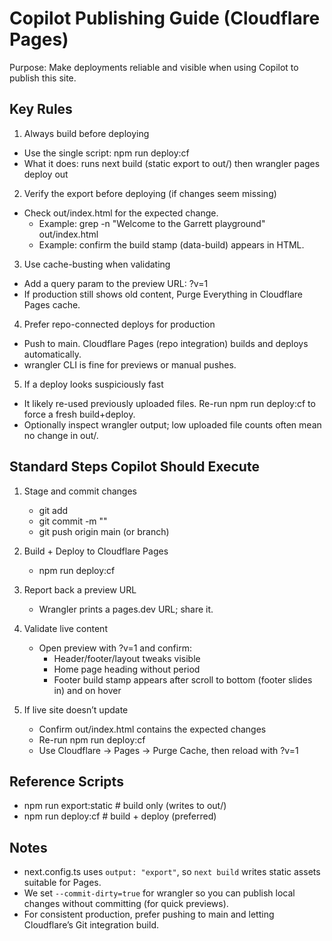 Copilot Publishing Guide (Cloudflare Pages)
==========================================

Purpose: Make deployments reliable and visible when using Copilot to publish this site.

Key Rules
---------
1) Always build before deploying
- Use the single script: npm run deploy:cf
- What it does: runs next build (static export to out/) then wrangler pages deploy out

2) Verify the export before deploying (if changes seem missing)
- Check out/index.html for the expected change.
  - Example: grep -n "Welcome to the Garrett playground" out/index.html
  - Example: confirm the build stamp (data-build) appears in HTML.

3) Use cache-busting when validating
- Add a query param to the preview URL: ?v=1
- If production still shows old content, Purge Everything in Cloudflare Pages cache.

4) Prefer repo-connected deploys for production
- Push to main. Cloudflare Pages (repo integration) builds and deploys automatically.
- wrangler CLI is fine for previews or manual pushes.

5) If a deploy looks suspiciously fast
- It likely re-used previously uploaded files. Re-run npm run deploy:cf to force a fresh build+deploy.
- Optionally inspect wrangler output; low uploaded file counts often mean no change in out/.

Standard Steps Copilot Should Execute
------------------------------------
1) Stage and commit changes
   - git add <files>
   - git commit -m "<message>"
   - git push origin main (or branch)

2) Build + Deploy to Cloudflare Pages
   - npm run deploy:cf

3) Report back a preview URL
   - Wrangler prints a pages.dev URL; share it.

4) Validate live content
   - Open preview with ?v=1 and confirm:
     - Header/footer/layout tweaks visible
     - Home page heading without period
     - Footer build stamp appears after scroll to bottom (footer slides in) and on hover

5) If live site doesn’t update
   - Confirm out/index.html contains the expected changes
   - Re-run npm run deploy:cf
   - Use Cloudflare → Pages → Purge Cache, then reload with ?v=1

Reference Scripts
-----------------
- npm run export:static  # build only (writes to out/)
- npm run deploy:cf      # build + deploy (preferred)

Notes
-----
- next.config.ts uses `output: "export"`, so `next build` writes static assets suitable for Pages.
- We set `--commit-dirty=true` for wrangler so you can publish local changes without committing (for quick previews).
- For consistent production, prefer pushing to main and letting Cloudflare’s Git integration build.
